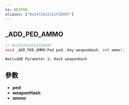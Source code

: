 ```yaml
---
ns: WEAPON
aliases: ["0x2472622CE1F2D45F"]
---
```

## _ADD_PED_AMMO

```c
// 0x2472622CE1F2D45F
void _ADD_PED_AMMO(Ped ped, Any weaponHash, int ammo);
```

```
NativeDB Parameter 1: Hash weaponHash
```

## 參數
* **ped**: 
* **weaponHash**: 
* **ammo**: 

